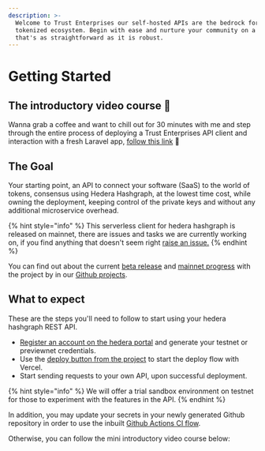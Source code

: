 ```yaml
---
description: >-
  Welcome to Trust Enterprises our self-hosted APIs are the bedrock for your
  tokenized ecosystem. Begin with ease and nurture your community on a platform
  that's as straightforward as it is robust.
---
```


# Getting Started

## The introductory video course 🤩

Wanna grab a coffee and want to chill out for 30 minutes with me and step through the entire process of deploying a Trust Enterprises API client and interaction with a fresh Laravel app, [follow this link](https://docs.trust.enterprises/intro-video-course/introduction-of-the-trust-enterprises-project) 🚀

## The Goal

Your starting point, an API to connect your software (SaaS) to the world of tokens, consensus using Hedera Hashgraph, at the lowest time cost, while owning the deployment, keeping control of the private keys and without any additional microservice overhead.

{% hint style="info" %}
This serverless client for hedera hashgraph is released on mainnet, there are issues and tasks we are currently working on, if you find anything that doesn't seem right [raise an issue.](https://github.com/trustenterprises/hedera-serverless-consensus/issues)
{% endhint %}

You can find out about the current [beta release](https://github.com/trustenterprises/hedera-serverless-consensus/projects/1) and [mainnet progress](https://github.com/trustenterprises/hedera-serverless-consensus/projects/2) with the project by in our [Github projects](https://github.com/trustenterprises/hedera-serverless-consensus/projects).

## What to expect

These are the steps you'll need to follow to start using your hedera hashgraph REST API.

* [Register an account on the hedera portal](https://portal.hedera.com/register) and generate your testnet or previewnet credentials.
* Use the [deploy button from the project](https://vercel.com/new/git/external?repository-url=https%3A%2F%2Fgithub.com%2Ftrustenterprises%2Fhedera-serverless-api\&env=HEDERA\_ACCOUNT\_ID,HEDERA\_PRIVATE\_KEY,API\_SECRET\_KEY,HEDERA\_NETWORK\&envDescription=Enter%20your%20account%20id%20and%20private%20key%20from%20the%20hedera%20portal.%20The%20API%20secret%20is%20your%20authentication%20key%20to%20communicate%20with%20your%20API%2C%20create%20a%20secure%20string%20of%20at%20least%2010%20characters.\&envLink=https%3A%2F%2Fdocs.trust.enterprises%2Fdeployment%2Fenvironment-variables\&redirect-url=https%3A%2F%2Fdocs.trust.enterprises%2Frest-api%2Foverview) to start the deploy flow with Vercel.
* Start sending requests to your own API, upon successful deployment.

{% hint style="info" %}
We will offer a trial sandbox environment on testnet for those to experiment with the features in the API.
{% endhint %}

In addition, you may update your secrets in your newly generated Github repository in order to use the inbuilt [Github Actions CI flow](https://app.gitbook.com/@flyinggazelle/s/serverless-hedera/deployment/github-actions).

Otherwise, you can follow the mini introductory video course below:
